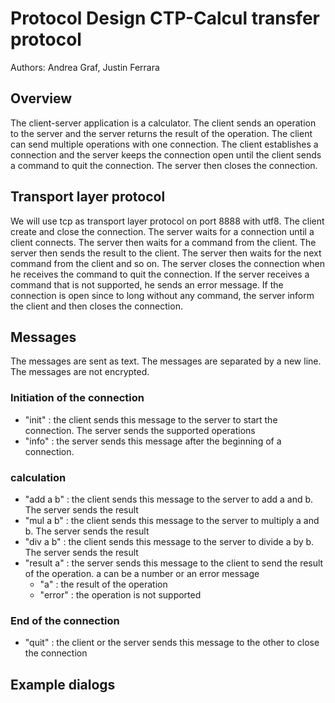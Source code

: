 # Protocol Design CTP-Calcul transfer protocol
Authors: Andrea Graf, Justin Ferrara

## Overview
The client-server application is a calculator. The client sends an operation to the server and the server returns the
result of the operation. The client can send multiple operations with one connection. The client establishes a connection
and the server keeps the connection open until the client sends a command to quit the connection. The server then closes the connection.

## Transport layer protocol
We will use tcp as transport layer protocol on port 8888 with utf8. The client create and close the connection. The server waits for
a connection until a client connects. The server then waits for a command from the client. The server then sends the result
to the client. The server then waits for the next command from the client and so on. The server closes the connection when
he receives the command to quit the connection. If the server receives a command that is not supported, he sends an
error message. If the connection is open since to long without any command, the server inform the client and then closes the connection.

## Messages
The messages are sent as text. The messages are separated by a new line. The messages are not encrypted.

### Initiation of the connection
- "init" : the client sends this message to the server to start the connection. The server sends the supported operations
- "info" : the server sends this message after the beginning of a connection.

### calculation
- "add a b" : the client sends this message to the server to add a and b. The server sends the result
- "mul a b" : the client sends this message to the server to multiply a and b. The server sends the result
- "div a b" : the client sends this message to the server to divide a by b. The server sends the result
- "result a" : the server sends this message to the client to send the result of the operation. a can be a number or an error message
  - "a" : the result of the operation
  - "error" : the operation is not supported

### End of the connection
- "quit" : the client or the server sends this message to the other to close the connection

## Example dialogs
